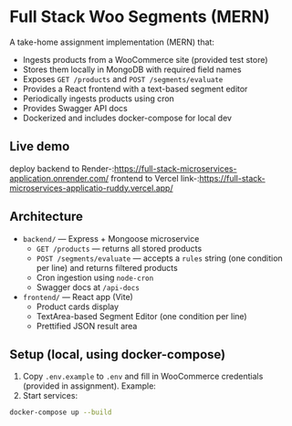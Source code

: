 # Full Stack Woo Segments (MERN)

A take-home assignment implementation (MERN) that:

- Ingests products from a WooCommerce site (provided test store)
- Stores them locally in MongoDB with required field names
- Exposes `GET /products` and `POST /segments/evaluate`
- Provides a React frontend with a text-based segment editor
- Periodically ingests products using cron
- Provides Swagger API docs
- Dockerized and includes docker-compose for local dev

## Live demo

deploy backend to Render-:https://full-stack-microservices-application.onrender.com/
frontend to Vercel link-:https://full-stack-microservices-applicatio-ruddy.vercel.app/

## Architecture

- `backend/` — Express + Mongoose microservice
  - `GET /products` — returns all stored products
  - `POST /segments/evaluate` — accepts a `rules` string (one condition per line) and returns filtered products
  - Cron ingestion using `node-cron`
  - Swagger docs at `/api-docs`
- `frontend/` — React app (Vite)
  - Product cards display
  - TextArea-based Segment Editor (one condition per line)
  - Prettified JSON result area

## Setup (local, using docker-compose)

1. Copy `.env.example` to `.env` and fill in WooCommerce credentials (provided in assignment). Example:
2. Start services:

```bash
docker-compose up --build
```
